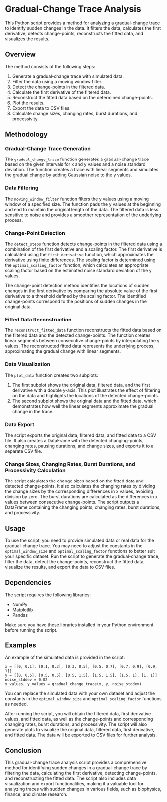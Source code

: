 # Gradual-Change Trace Analysis

This Python script provides a method for analyzing a gradual-change trace to identify sudden changes in the data. It filters the data, calculates the first derivative, detects change-points, reconstructs the fitted data, and visualizes the results.

## Overview

The method consists of the following steps:

1. Generate a gradual-change trace with simulated data.
2. Filter the data using a moving window filter.
3. Detect the change-points in the filtered data.
4. Calculate the first derivative of the filtered data.
5. Reconstruct the fitted data based on the determined change-points.
6. Plot the results.
7. Export the data to CSV files.
8. Calculate change sizes, changing rates, burst durations, and processivity.

## Methodology

### Gradual-Change Trace Generation

The `gradual_change_trace` function generates a gradual-change trace based on the given intervals for x and y values and a noise standard deviation. The function creates a trace with linear segments and simulates the gradual change by adding Gaussian noise to the y values.

### Data Filtering

The `moving_window_filter` function filters the y values using a moving window of a specified size. The function pads the y values at the beginning and end to maintain the original length of the data. The filtered data is less sensitive to noise and provides a smoother representation of the underlying process.

### Change-Point Detection

The `detect_steps` function detects change-points in the filtered data using a combination of the first derivative and a scaling factor. The first derivative is calculated using the `first_derivative` function, which approximates the derivative using finite differences. The scaling factor is determined using the `optimal_scaling_factor` function, which calculates an appropriate scaling factor based on the estimated noise standard deviation of the y values.

The change-point detection method identifies the locations of sudden changes in the first derivative by comparing the absolute value of the first derivative to a threshold defined by the scaling factor. The identified change-points correspond to the positions of sudden changes in the original data.

### Fitted Data Reconstruction

The `reconstruct_fitted_data` function reconstructs the fitted data based on the filtered data and the detected change-points. The function creates linear segments between consecutive change-points by interpolating the y values. The reconstructed fitted data represents the underlying process, approximating the gradual change with linear segments.

### Data Visualization

The `plot_data` function creates two subplots:

1. The first subplot shows the original data, filtered data, and the first derivative with a double y-axis. This plot illustrates the effect of filtering on the data and highlights the locations of the detected change-points.
2. The second subplot shows the original data and the fitted data, which demonstrates how well the linear segments approximate the gradual change in the trace.

### Data Export

The script exports the original data, filtered data, and fitted data to a CSV file. It also creates a DataFrame with the detected changing-points, changing rates, pausing durations, and change sizes, and exports it to a separate CSV file.

### Change Sizes, Changing Rates, Burst Durations, and Processivity Calculation

The script calculates the change sizes based on the fitted data and detected change-points. It also calculates the changing rates by dividing the change sizes by the corresponding differences in x values, avoiding division by zero. The burst durations are calculated as the differences in x values between consecutive change-points. The script outputs a DataFrame containing the changing points, changing rates, burst durations, and processivity.

## Usage

To use the script, you need to provide simulated data or real data for the gradual-change trace. You may need to adjust the constants in the `optimal_window_size` and `optimal_scaling_factor` functions to better suit your specific dataset. Run the script to generate the gradual-change trace, filter the data, detect the change-points, reconstruct the fitted data, visualize the results, and export the data to CSV files.

## Dependencies

The script requires the following libraries:

- NumPy
- Matplotlib
- Pandas

Make sure you have these libraries installed in your Python environment before running the script.

## Examples

An example of the simulated data is provided in the script:

```
x = [[0, 0.1], [0.1, 0.3], [0.3, 0.5], [0.5, 0.7], [0.7, 0.9], [0.9, 1]]
y = [[0, 0.5], [0.5, 0.5], [0.5, 1.5], [1.5, 1.5], [1.5, 1], [1, 1]]
noise_stddev = 0.02
x_values, y_values = gradual_change_trace(x, y, noise_stddev)
```

You can replace the simulated data with your own dataset and adjust the constants in the `optimal_window_size` and `optimal_scaling_factor` functions as needed.

After running the script, you will obtain the filtered data, first derivative values, and fitted data, as well as the change-points and corresponding changing rates, burst durations, and processivity. The script will also generate plots to visualize the original data, filtered data, first derivative, and fitted data. The data will be exported to CSV files for further analysis.

## Conclusion

This gradual-change trace analysis script provides a comprehensive method for identifying sudden changes in a gradual-change trace by filtering the data, calculating the first derivative, detecting change-points, and reconstructing the fitted data. The script also includes data visualization and export functionalities, making it a valuable tool for analyzing traces with sudden changes in various fields, such as biophysics, finance, and climate research.